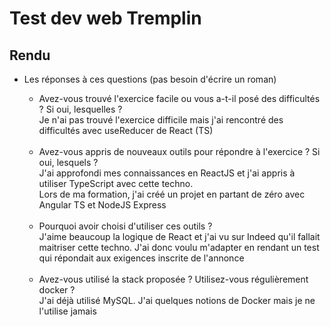 # Test dev web Tremplin

## Rendu

 - Les réponses à ces questions (pas besoin d'écrire un roman)
   - Avez-vous trouvé l'exercice facile ou vous a-t-il posé des difficultés ? Si oui, lesquelles ? <br>
     Je n'ai pas trouvé l'exercice difficile mais j'ai rencontré des difficultés avec useReducer de React (TS)

   <br>

   - Avez-vous appris de nouveaux outils pour répondre à l'exercice ? Si oui, lesquels ?<br>
     J'ai approfondi mes connaissances en ReactJS et j'ai appris à utiliser TypeScript avec cette techno. <br>
        Lors de ma formation, j'ai créé un projet en partant de zéro avec Angular TS et NodeJS Express
   
   <br>

   - Pourquoi avoir choisi d'utiliser ces outils ?<br>
     J'aime beaucoup la logique de React et j'ai vu sur Indeed qu'il fallait maitriser cette techno. J'ai donc voulu m'adapter en rendant un test qui répondait aux exigences inscrite de l'annonce

   <br>

   - Avez-vous utilisé la stack proposée ? Utilisez-vous régulièrement docker ?<br>
     J'ai déjà utilisé MySQL. J'ai quelques notions de Docker mais je ne l'utilise jamais
        
